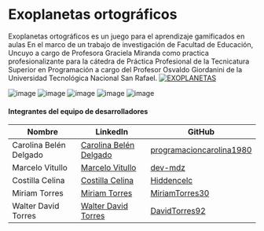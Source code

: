# Exoplanetas ortográficos
Exoplanetas ortográficos es un juego para el aprendizaje gamificados en aulas
En el marco de un trabajo de investigación de Facultad de Educación, Uncuyo a cargo de Profesora Graciela Miranda como practica profesionalizante para la cátedra de Práctica Profesional de la Tecnicatura Superior en Programación a cargo del Profesor Osvaldo Giordanini de la Universidad Tecnológica Nacional San Rafael.
<a href='https://postimg.cc/BjFnfRpc' target='_blank'><img src='https://i.postimg.cc/BjFnfRpc/EXOPLANETAS.gif' border='0' alt='EXOPLANETAS'/></a>


![image](https://github.com/programacioncarolina1980/Exoplanetas-Ortograficos/assets/98441984/195fd00d-0817-40e3-af33-1609992f8afc)
![image](https://github.com/programacioncarolina1980/Exoplanetas-Ortograficos/assets/98441984/028177af-cb6c-4cbc-9152-38effc616199)
![image](https://github.com/programacioncarolina1980/Exoplanetas-Ortograficos/assets/98441984/1c1441b9-b873-4a2a-80ba-8930b52efd70)
![image](https://github.com/programacioncarolina1980/Exoplanetas-Ortograficos/assets/98441984/a6499ebd-601f-442b-bc7e-d913d09348a6)
![image](https://github.com/programacioncarolina1980/Exoplanetas-Ortograficos/assets/98441984/f2aa6e17-b94e-4fb9-8e00-f9bc166a32cb)


#### Integrantes del equipo de desarrolladores

| Nombre               | LinkedIn                                               | GitHub                                      |
| -------------------- | ------------------------------------------------------ | ------------------------------------------- |
| Carolina Belén Delgado | [Carolina Belén Delgado](https://www.linkedin.com/in/carolina-belén-delgado-558843219/) | [programacioncarolina1980](https://github.com/programacioncarolina1980) |
| Marcelo Vitullo      | [Marcelo Vitullo](https://www.linkedin.com/in/marcelo-vit) | [dev-mdz](https://github.com/dev-mdz) |
| Costilla Celina      | [Costilla Celina](https://www.linkedin.com/in/celinacostilla31323344/) | [Hiddencelc](https://github.com/users/Hiddencelc/) |
| Miriam Torres        | [Miriam Torres](https://www.linkedin.com/in/miriam-torres-63b3a8227/) | [MiriamTorres30](https://github.com/MiriamTorres30) |
| Walter David Torres  | [Walter David Torres](https://www.linkedin.com/in/david-torres-6668b3253/) | [DavidTorres92](https://github.com/DavidTorres92) |
